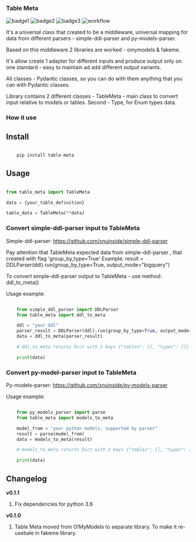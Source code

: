 ### Table Meta


![badge1](https://img.shields.io/pypi/v/table-meta) ![badge2](https://img.shields.io/pypi/l/table-meta) ![badge3](https://img.shields.io/pypi/pyversions/table-meta) ![workflow](https://github.com/xnuinside/table-meta/actions/workflows/main.yml/badge.svg)


It's a universal class that created to be a middleware, universal mapping for data from different parsers - simple-ddl-parser and py-models-parser.

Based on this middleware 2 libraries are worked - omymodels & fakeme. 

It's allow create 1 adapter for different inputs and produce output only on one standard - easy to maintain ad add different output variants.

All classes - Pydantic classes, so you can do with them anything that you can with Pydantic classes.

Library contains 2 different classes - TableMeta - main class to convert input relative to models or tables. Second - Type, for Enum types data.

### How it use

## Install


```bash

    pip install table-meta

```

## Usage

```python

from table_meta import TableMeta

data = {your_table_definition}

table_data = TableMeta(**data)

```

### Convert simple-ddl-parser input to TableMeta

Simple-ddl-parser: https://github.com/xnuinside/simple-ddl-parser

Pay attention that TableMeta expected data from simple-ddl-parser , that created with flag 'group_by_type=True'
Example: result = DDLParser(ddl).run(group_by_type=True, output_mode="bigquery")

To convert simple-ddl-parser output to TableMeta - use method: ddl_to_meta()

Usage example:

```python

    from simple_ddl_parser import DDLParser
    from table_meta import ddl_to_meta

    ddl = "your ddl"
    parser_result = DDLParser(ddl).run(group_by_type=True, output_mode="bigquery")
    data = ddl_to_meta(parser_result)

    # ddl_to_meta returns Dict with 2 keys {"tables": [], "types": []} inside lists you will have Table Meta a models

    print(data)

```

### Convert py-model-parser input to TableMeta
Py-models-parser: https://github.com/xnuinside/py-models-parser


Usage example:

```python

    from py_models_parser import parse
    from table_meta import models_to_meta

    model_from = "your python models, supported by parser"
    result = parse(model_from)
    data = models_to_meta(result)

    # models_to_meta returns Dict with 2 keys {"tables": [], "types": []} inside lists you will have a Table Meta models

    print(data)

```


## Changelog
**v0.1.1**
1. Fix dependencies for python 3.6

**v0.1.0**

1. Table Meta moved from O!MyModels to separate library. To make it re-usebale in fakeme library.
